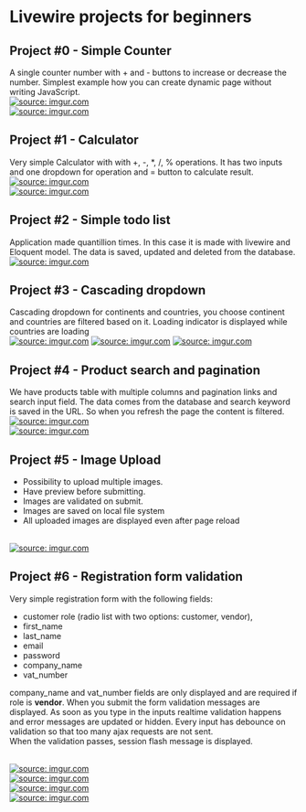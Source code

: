 # Livewire projects for beginners

## Project #0 - Simple Counter
A single counter number with + and - buttons to increase or decrease the number. Simplest example how you can create dynamic page without writing JavaScript.
<br>
<a href="https://imgur.com/Pn2Wy91"><img src="https://i.imgur.com/Pn2Wy91.png" title="source: imgur.com" /></a>
<br>
<a href="https://imgur.com/9oZn9hP"><img src="https://i.imgur.com/9oZn9hP.png" title="source: imgur.com" /></a>

## Project #1 - Calculator
Very simple Calculator with with +, -, *, /, % operations. It has two inputs and one dropdown for operation and = button to calculate result.
<br>
<a href="https://imgur.com/Jq4OhdQ"><img src="https://i.imgur.com/Jq4OhdQ.png" title="source: imgur.com" /></a>
<br>
<a href="https://imgur.com/eYgcOR7"><img src="https://i.imgur.com/eYgcOR7.png" title="source: imgur.com" /></a>

## Project #2 - Simple todo list
Application made quantillion times. In this case it is made with livewire and Eloquent model. The data is saved, updated and deleted from the database.
<br>
<a href="https://imgur.com/1QEnRvC"><img src="https://i.imgur.com/1QEnRvC.png" title="source: imgur.com" /></a>

## Project #3 - Cascading dropdown
Cascading dropdown for continents and countries, you choose continent and countries are filtered based on it. Loading indicator is displayed while countries are loading
<br>
<a href="https://imgur.com/Zhh9fS0"><img src="https://i.imgur.com/Zhh9fS0.png" title="source: imgur.com" /></a>
<a href="https://imgur.com/eDR3UMR"><img src="https://i.imgur.com/eDR3UMR.png" title="source: imgur.com" /></a>
<a href="https://imgur.com/YZoYJBx"><img src="https://i.imgur.com/YZoYJBx.png" title="source: imgur.com" /></a>

## Project #4 - Product search and pagination
We have products table with multiple columns and pagination links and search input field. The data comes from the database and search keyword is saved in the URL. So when you refresh the page the content is filtered.
<br>
<a href="https://imgur.com/HqHVSpU"><img src="https://i.imgur.com/HqHVSpU.png" title="source: imgur.com" /></a>
<br>
<a href="https://imgur.com/et7kJhl"><img src="https://i.imgur.com/et7kJhl.png" title="source: imgur.com" /></a>

## Project #5 - Image Upload
 - Possibility to upload multiple images. 
 - Have preview before submitting. 
 - Images are validated on submit.
 - Images are saved on local file system
 - All uploaded images are displayed even after page reload
<br> 
<a href="https://imgur.com/Z1WuXgE"><img src="https://i.imgur.com/Z1WuXgE.png" title="source: imgur.com" /></a>


## Project #6 - Registration form validation
Very simple registration form with the following fields: 
 - customer role (radio list with two options: customer, vendor), 
 - first_name
 - last_name
 - email
 - password
 - company_name
 - vat_number

company_name and vat_number fields are only displayed and are required if role is **vendor**.
When you submit the form validation messages are displayed. As soon as you type in the inputs realtime validation happens and error messages are updated or hidden.
Every input has debounce on validation so that too many ajax requests are not sent. <br>
When the validation passes, session flash message is displayed.

<br>
<a href="https://imgur.com/Qku0EXj"><img src="https://i.imgur.com/Qku0EXj.png" title="source: imgur.com" /></a>
<br>
<a href="https://imgur.com/TLKM9YG"><img src="https://i.imgur.com/TLKM9YG.png" title="source: imgur.com" /></a>
<br>
<a href="https://imgur.com/n3JHqKt"><img src="https://i.imgur.com/n3JHqKt.png" title="source: imgur.com" /></a>
<br>
<a href="https://imgur.com/S22AX3d"><img src="https://i.imgur.com/S22AX3d.png" title="source: imgur.com" /></a>
